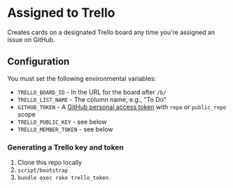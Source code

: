 # Assigned to Trello

Creates cards on a designated Trello board any time you're assigned an issue on GitHub.

## Configuration

You must set the following environmental variables:

* `TRELLO_BOARD_ID` - In the URL for the board after `/b/`
* `TRELLO_LIST_NAME` - The column name, e.g., "To Do"
* `GITHUB_TOKEN` - A [GitHub personal access token](https://github.com/settings/tokens/new) with `repo` or `public_repo` scope
* `TRELLO_PUBLIC_KEY` - see below
* `TRELLO_MEMBER_TOKEN` - see below

### Generating a Trello key and token

1. Clone this repo locally
2. `script/bootstrap`
3. `bundle exec rake trello_token`
